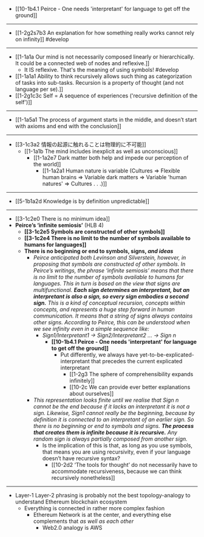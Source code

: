 - [[10-1b4.1 Peirce - One needs 'interpretant' for language to get off the ground]]
---
- [[1-2g2s7b3 An explanation for how something really works cannot rely on infinity]] #develop
---
- [[1-1a1a Our mind is not necessarily composed linearly or hierarchically. It could be a connected web of nodes and reflexive.]]
  - It IS reflexive. That's the meaning of using symbols! #develop
- [[1-1a1a1 Ability to think recursively allows such thing as categorization of tasks into sub-tasks. Recursion is a property of thought (and not language per se).]]
- [[1-2g1c3c Self = A sequence of experiences ('recursive definition of the self')]]
---
- [[1-1a5a1 The process of argument starts in the middle, and doesn’t start with axioms and end with the conclusion]]
---
- [[3-1c3a2 情報の起源に触れることは物理的に不可能]]
  - [[1-1a1b The mind includes inexplicit as well as unconscious]]
    - [[1-1a2e7 Dark matter both help and impede our perception of the world]]
      - [[1-1a2a1 Human nature is variable (Cultures ⇒ Flexible human brains ⇒ Variable dark matters ⇒ Variable 'human natures' ⇒ Cultures . . .)]]
---
- [[5-1b1a2d Knowledge is by definition unpredictable]]
---
- [[3-1c2e0 There is no minimum idea]]
- **Peirce’s ‘infinite semiosis’** (HLB 4)
    - **[[3-1c2e5 Symbols are constructed of other symbols]]**
    - **[[3-1c2e4 There is no limit to the number of symbols available to humans for languages]]**
    - **There is no beginning or end to symbols, signs, *and ideas***
        - _Peirce anticipated both Levinson and Silverstein, however, in proposing that symbols are constructed of other symbols. In Peirce’s writings, the phrase ‘infinite semiosis’ means that there is no limit to the number of symbols available to humans for languages. This in turn is based on the view that signs are multifunctional. **Each sign determines an interpretant, but an interpretant is also a sign, so every sign embodies a second sign.** This is a kind of conceptual recursion, concepts within concepts, and represents a huge step forward in human communication. It means that a string of signs always contains other signs. According to Peirce, this can be understood when we see infinity even in a simple sequence like:_
            - _Sign1/Interpretant1 → Sign2/Interpretant2 … → Sign n_
	            - **[[10-1b4.1 Peirce - One needs 'interpretant' for language to get off the ground]]**
		            - Put differently, we always have yet-to-be-explicated-interpretant that precedes the current explicated interpretant
			            - [[1-2g3 The sphere of comprehensibility expands infinitely]]
						- [[10-2c We can provide ever better explanations about ourselves]]
        - _This representation looks finite until we realise that Sign n cannot be the end because if it lacks an interpretant it is not a sign. Likewise, Sign1 cannot really be the beginning, because by definition it is connected to an interpretant of an earlier sign. So there is no beginning or end to symbols and signs. **The process that creates them is infinite because it is recursive.** Any random sign is always partially composed from another sign._
            - Is the implication of this is that, as long as you use symbols, that means you are using recursivity, even if your language doesn’t have recursive syntax?
	            - [[10-2d2 ‘The tools for thought’ do not necessarily have to accommodate recursiveness, because we can think recursively nonetheless]]
---
- Layer-1 Layer-2 phrasing is probably not the best topology-analogy to understand Ethereum blockchain ecosystem
  - Everything is connected in rather more complex fashion
    - Ethereum Network is at the center, and everything else complements that *as well as each other*
      - Web2.0 analogy is AWS

